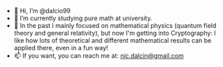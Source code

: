 - 👋 Hi, I’m @dalcio99
- 👀 I’m currently studying pure math at university.
- 🌱 In the past I mainly focused on mathematical physics (quantum field theory and general relativity), but now I'm getting into Cryptography:
I like how lots of theoretical and different mathematical results can be applied there, even in a fun way! 
- 📫 If you want, you can reach me at: nic.dalcin@gmail.com

<!---
dalcio99/dalcio99 is a ✨ special ✨ repository because its `README.md` (this file) appears on your GitHub profile.
You can click the Preview link to take a look at your changes.
--->
